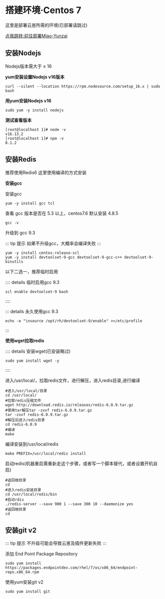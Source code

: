 # 搭建环境·Centos 7

这里是部署云崽所需的环境(已部署请跳过)

[点我跳转:前往部署Miao-Yunzai](./Yunzai)

## 安装Nodejs

Nodejs版本需大于 ≥ 16

**yum安装设置Nodejs v16版本**

````
curl --silent --location https://rpm.nodesource.com/setup_16.x | sudo bash
````

**用yum安装Nodejs v16**

````
sudo yum -y install nodejs
````

**测试查看版本**

````
[root@localhost 1]# node -v
v16.13.2
[root@localhost 1]# npm -v
8.1.2
````

## 安装Redis

推荐使用Redis6
这里使用编译的方式安装

**安装gcc**

安装gcc

````
yum -y install gcc tcl
````

查看 gcc 版本是否在 5.3 以上，centos7.6 默认安装 4.8.5

````
gcc -v
````

升级到 gcc 9.3

::: tip 提示
如果不升级gcc，大概率会编译失败
:::

````
yum -y install centos-release-scl
yum -y install devtoolset-9-gcc devtoolset-9-gcc-c++ devtoolset-9-binutils
````

以下二选一，推荐临时启用

:::: details 临时启用gcc 9.3

````
scl enable devtoolset-9 bash
````

::::

::: details 永久使用gcc 9.3

````
echo -e "\nsource /opt/rh/devtoolset-9/enable" >>/etc/profile
````

:::

**使用wget拉取redis**

:::: details 安装wget(已安装略过)
````
sudo yum install wget -y
````
::::

进入/usr/local/，拉取redis文件，进行解压，进入redis目录,进行编译

````
#进入/usr/local/目录
cd /usr/local/
#拉取redis压缩文件
wget http://download.redis.io/releases/redis-6.0.9.tar.gz
#使用tar解压tar -zxvf redis-6.0.9.tar.gz
tar -zxvf redis-6.0.9.tar.gz
#解压后进入redis目录
cd redis-6.0.9
#编译
make
````

编译安装到/usr/local/redis

````
make PREFIX=/usr/local/redis install
````

启动redis(机器重启需重新走这个步骤，或者写一个脚本替代，或者设置开机自启)
````
#返回根目录
cd
#进入redis安装目录
cd /usr/local/redis/bin
#启动rdis
./redis-server --save 900 1 --save 300 10 --daemonize yes
#返回根目录
cd
````

## 安装git v2

::: tip 提示
不升级可能会导致云崽及插件更新失败
:::

添加 End Point Package Repository

````
sudo yum install https://packages.endpointdev.com/rhel/7/os/x86_64/endpoint-repo.x86_64.rpm
````

使用yum安装git v2

````
sudo yum install git
````
